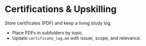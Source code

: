 # Certifications & Upskilling

Store certificates (PDF) and keep a living study log.

- Place PDFs in subfolders by topic.
- Update `certificate_log.md` with issuer, scope, and relevance.
